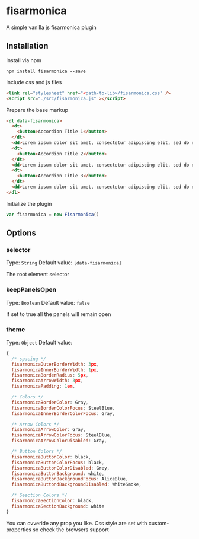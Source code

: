 # fisarmonica
A simple vanilla js fisarmonica plugin


## Installation

Install via npm

```shell
npm install fisarmonica --save
```

Include css and js files

```html
<link rel="stylesheet" href="<path-to-lib>/fisarmonica.css" />
<script src="./src/fisarmonica.js" ></script>
```

Prepare the base markup

```html
<dl data-fisarmonica>
  <dt>
    <button>Accordion Title 1</button>
  </dt>
  <dd>Lorem ipsum dolor sit amet, consectetur adipiscing elit, sed do eiusmod tempor incididunt ut labore et dolore magna aliqua. Ut enim ad minim veniam, quis nostrud exercitation ullamco laboris nisi ut aliquip ex ea commodo consequat.</dd>
  <dt>
    <button>Accordion Title 2</button>
  </dt>
  <dd>Lorem ipsum dolor sit amet, consectetur adipiscing elit, sed do eiusmod tempor incididunt ut labore et dolore magna aliqua. Ut enim ad minim veniam, quis nostrud exercitation ullamco laboris nisi ut aliquip ex ea commodo consequat.</dd>
  <dt>
    <button>Accordion Title 3</button>
  </dt>
  <dd>Lorem ipsum dolor sit amet, consectetur adipiscing elit, sed do eiusmod tempor incididunt ut labore et dolore magna aliqua. Ut enim ad minim veniam, quis nostrud exercitation ullamco laboris nisi ut aliquip ex ea commodo consequat.</dd>
</dl>
```

Initialize the plugin

```js
var fisarmonica = new Fisarmonica()
```

## Options

### selector
Type: `String`
Default value: `[data-fisarmonica]`

The root element selector

### keepPanelsOpen
Type: `Boolean`
Default value: `false`

If set to true all the panels will remain open

### theme
Type: `Object`
Default value:

```js
{
  /* spacing */
  fisarmonicaOuterBorderWidth: 3px,
  fisarmonicaInnerBorderWidth: 1px,
  fisarmonicaBorderRadius: 5px,
  fisarmonicaArrowWidth: 3px,
  fisarmonicaPadding: 1em,

  /* Colors */
  fisarmonicaBorderColor: Gray,
  fisarmonicaBorderColorFocus: SteelBlue,
  fisarmonicaInnerBorderColorFocus: Gray,

  /* Arrow Colors */
  fisarmonicaArrowColor: Gray,
  fisarmonicaArrowColorFocus: SteelBlue,
  fisarmonicaArrowColorDisabled: Gray,

  /* Button Colors */
  fisarmonicaButtonColor: black,
  fisarmonicaButtonColorFocus: black,
  fisarmonicaButtonColorDisabled: Grey,
  fisarmonicaButtonBackground: white,
  fisarmonicaButtonBackgroundFocus: AliceBlue,
  fisarmonicaButtondBackgroundDisabled: WhiteSmoke,

  /* Seection Colors */
  fisarmonicaSectionColor: black,
  fisarmonicaSectionBackground: white
}
```

You can ovveride any prop you like. Css style are set with custom-properties so check the browsers support


